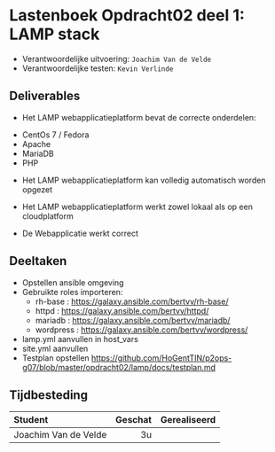 # Lastenboek Opdracht02 deel 1: LAMP stack

* Verantwoordelijke uitvoering: `Joachim Van de Velde`
* Verantwoordelijke testen: `Kevin Verlinde`

## Deliverables

* Het LAMP webapplicatieplatform bevat de correcte onderdelen: 
 - CentOs 7 / Fedora
 - Apache
 - MariaDB
 - PHP

* Het LAMP webapplicatieplatform kan volledig automatisch worden opgezet

* Het LAMP webapplicatieplatform werkt zowel lokaal als op een cloudplatform

* De Webapplicatie werkt correct

## Deeltaken

* Opstellen ansible omgeving
* Gebruikte roles importeren: 
	* rh-base : <https://galaxy.ansible.com/bertvv/rh-base/>
	* httpd : <https://galaxy.ansible.com/bertvv/httpd/>
	* mariadb : <https://galaxy.ansible.com/bertvv/mariadb/>
	* wordpress : <https://galaxy.ansible.com/bertvv/wordpress/>
*  lamp.yml aanvullen in host_vars
*  site.yml aanvullen 
*  Testplan opstellen <https://github.com/HoGentTIN/p2ops-g07/blob/master/opdracht02/lamp/docs/testplan.md>

## Tijdbesteding

| Student  | Geschat | Gerealiseerd |
| :---     |    ---: |         ---: |
| Joachim Van de Velde |    3u   |           |



